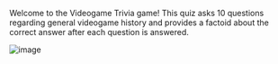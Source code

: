 Welcome to the Videogame Trivia game! This quiz asks 10 questions regarding general videogame history and provides a factoid about the correct answer after each question is answered.

![image](https://user-images.githubusercontent.com/52478158/64025960-d202fa00-cb0b-11e9-94fb-27bfa271cf49.png)
